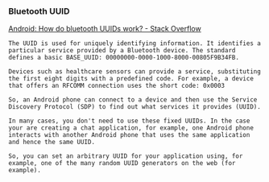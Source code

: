 ### Bluetooth UUID


[Android: How do bluetooth UUIDs work? - Stack Overflow](https://stackoverflow.com/questions/13964342/android-how-do-bluetooth-uuids-work)




```shell
The UUID is used for uniquely identifying information. It identifies a particular service provided by a Bluetooth device. The standard defines a basic BASE_UUID: 00000000-0000-1000-8000-00805F9B34FB.

Devices such as healthcare sensors can provide a service, substituting the first eight digits with a predefined code. For example, a device that offers an RFCOMM connection uses the short code: 0x0003

So, an Android phone can connect to a device and then use the Service Discovery Protocol (SDP) to find out what services it provides (UUID).

In many cases, you don't need to use these fixed UUIDs. In the case your are creating a chat application, for example, one Android phone interacts with another Android phone that uses the same application and hence the same UUID.

So, you can set an arbitrary UUID for your application using, for example, one of the many random UUID generators on the web (for example).


```
